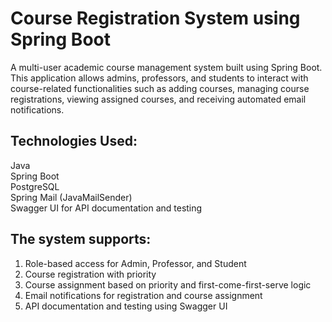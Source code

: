 # Course Registration System using Spring Boot 
A multi-user academic course management system built using Spring Boot. This application allows admins, professors, and students to interact with course-related functionalities such as adding courses, managing course registrations, viewing assigned courses, and receiving automated email notifications.

## Technologies Used: 
Java  
Spring Boot  
PostgreSQL  
Spring Mail (JavaMailSender)  
Swagger UI for API documentation and testing

## The system supports:

1. Role-based access for Admin, Professor, and Student
2. Course registration with priority
3. Course assignment based on priority and first-come-first-serve logic
4. Email notifications for registration and course assignment
5. API documentation and testing using Swagger UI
